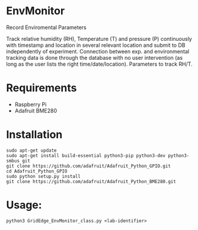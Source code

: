# EnvMonitor
Record Enviromental Parameters

Track relative humidity (RH), Temperature (T) and pressure (P) continuously with timestamp 
and location in several relevant location and submit to DB independently of experiment. 
Connection between exp. and environmental tracking data is done through the database with no 
user intervention (as long as the user lists the right time/date/location). Parameters to 
track RH/T.

Requirements
============
- Raspberry Pi
- Adafruit BME280

Installation
============
	sudo apt-get update
	sudo apt-get install build-essential python3-pip python3-dev python3-smbus git
	git clone https://github.com/adafruit/Adafruit_Python_GPIO.git
	cd Adafruit_Python_GPIO
	sudo python setup.py install
	git clone https://github.com/adafruit/Adafruit_Python_BME280.git
	
Usage:
======
 	python3 GridEdge_EnvMonitor_class.py <lab-identifier>

